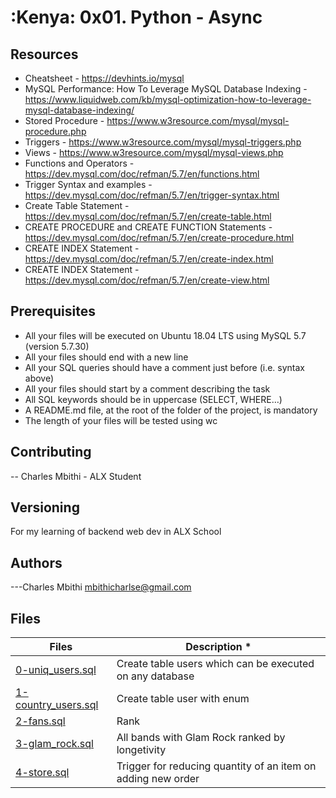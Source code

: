 # :Kenya: 0x01. Python - Async


## Resources

- Cheatsheet - https://devhints.io/mysql
- MySQL Performance: How To Leverage MySQL Database Indexing - https://www.liquidweb.com/kb/mysql-optimization-how-to-leverage-mysql-database-indexing/
- Stored Procedure - https://www.w3resource.com/mysql/mysql-procedure.php
- Triggers - https://www.w3resource.com/mysql/mysql-triggers.php
- Views - https://www.w3resource.com/mysql/mysql-views.php
- Functions and Operators - https://dev.mysql.com/doc/refman/5.7/en/functions.html
- Trigger Syntax and examples - https://dev.mysql.com/doc/refman/5.7/en/trigger-syntax.html
- Create Table Statement - https://dev.mysql.com/doc/refman/5.7/en/create-table.html
- CREATE PROCEDURE and CREATE FUNCTION Statements - https://dev.mysql.com/doc/refman/5.7/en/create-procedure.html
- CREATE INDEX Statement - https://dev.mysql.com/doc/refman/5.7/en/create-index.html
- CREATE INDEX Statement - https://dev.mysql.com/doc/refman/5.7/en/create-view.html

## Prerequisites

- All your files will be executed on Ubuntu 18.04 LTS using MySQL 5.7 (version 5.7.30)
- All your files should end with a new line
- All your SQL queries should have a comment just before (i.e. syntax above)
- All your files should start by a comment describing the task
- All SQL keywords should be in uppercase (SELECT, WHERE…)
- A README.md file, at the root of the folder of the project, is mandatory
- The length of your files will be tested using wc

## Contributing

-- Charles Mbithi - ALX Student

## Versioning

For my learning of backend web dev in ALX School

## Authors

---Charles Mbithi mbithicharlse@gmail.com

## Files

| **Files**                                     | **Description** *                                             |
| --------------------------------------------- | ------------------------------------------------------------- |
| [0-uniq_users.sql](./0-uniq_users.sql)        | Create table users which can be executed on any database      |
| [1-country_users.sql](./1-country_users.sql)  | Create table user with enum                                   |
| [2-fans.sql](./2-fans.sql)                    | Rank                                                          |
| [3-glam_rock.sql](./3-glam_rock.sql)          | All bands with Glam Rock ranked by longetivity                |
| [4-store.sql](./4-store.sql)                  | Trigger for reducing quantity of an item on adding new order  |
